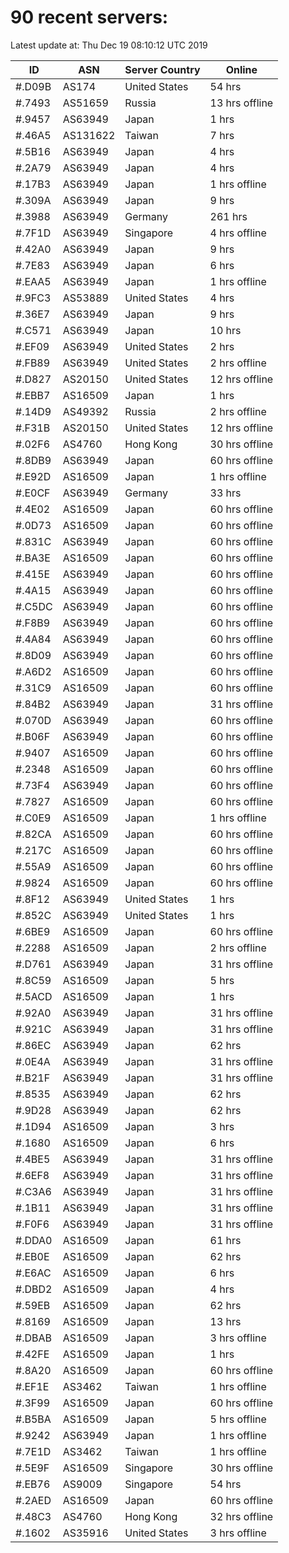 # 90 recent servers:

Latest update at: Thu Dec 19 08:10:12 UTC 2019

| ID | ASN | Server Country | Online |
| -- | --- | -------------- | ------ |
| #.D09B | AS174 | United States | 54 hrs |
| #.7493 | AS51659 | Russia | 13 hrs offline |
| #.9457 | AS63949 | Japan | 1 hrs |
| #.46A5 | AS131622 | Taiwan | 7 hrs |
| #.5B16 | AS63949 | Japan | 4 hrs |
| #.2A79 | AS63949 | Japan | 4 hrs |
| #.17B3 | AS63949 | Japan | 1 hrs offline |
| #.309A | AS63949 | Japan | 9 hrs |
| #.3988 | AS63949 | Germany | 261 hrs |
| #.7F1D | AS63949 | Singapore | 4 hrs offline |
| #.42A0 | AS63949 | Japan | 9 hrs |
| #.7E83 | AS63949 | Japan | 6 hrs |
| #.EAA5 | AS63949 | Japan | 1 hrs offline |
| #.9FC3 | AS53889 | United States | 4 hrs |
| #.36E7 | AS63949 | Japan | 9 hrs |
| #.C571 | AS63949 | Japan | 10 hrs |
| #.EF09 | AS63949 | United States | 2 hrs |
| #.FB89 | AS63949 | United States | 2 hrs offline |
| #.D827 | AS20150 | United States | 12 hrs offline |
| #.EBB7 | AS16509 | Japan | 1 hrs |
| #.14D9 | AS49392 | Russia | 2 hrs offline |
| #.F31B | AS20150 | United States | 12 hrs offline |
| #.02F6 | AS4760 | Hong Kong | 30 hrs offline |
| #.8DB9 | AS63949 | Japan | 60 hrs offline |
| #.E92D | AS16509 | Japan | 1 hrs offline |
| #.E0CF | AS63949 | Germany | 33 hrs |
| #.4E02 | AS16509 | Japan | 60 hrs offline |
| #.0D73 | AS16509 | Japan | 60 hrs offline |
| #.831C | AS63949 | Japan | 60 hrs offline |
| #.BA3E | AS16509 | Japan | 60 hrs offline |
| #.415E | AS63949 | Japan | 60 hrs offline |
| #.4A15 | AS63949 | Japan | 60 hrs offline |
| #.C5DC | AS63949 | Japan | 60 hrs offline |
| #.F8B9 | AS63949 | Japan | 60 hrs offline |
| #.4A84 | AS63949 | Japan | 60 hrs offline |
| #.8D09 | AS63949 | Japan | 60 hrs offline |
| #.A6D2 | AS16509 | Japan | 60 hrs offline |
| #.31C9 | AS16509 | Japan | 60 hrs offline |
| #.84B2 | AS63949 | Japan | 31 hrs offline |
| #.070D | AS63949 | Japan | 60 hrs offline |
| #.B06F | AS63949 | Japan | 60 hrs offline |
| #.9407 | AS16509 | Japan | 60 hrs offline |
| #.2348 | AS16509 | Japan | 60 hrs offline |
| #.73F4 | AS63949 | Japan | 60 hrs offline |
| #.7827 | AS16509 | Japan | 60 hrs offline |
| #.C0E9 | AS16509 | Japan | 1 hrs offline |
| #.82CA | AS16509 | Japan | 60 hrs offline |
| #.217C | AS16509 | Japan | 60 hrs offline |
| #.55A9 | AS16509 | Japan | 60 hrs offline |
| #.9824 | AS16509 | Japan | 60 hrs offline |
| #.8F12 | AS63949 | United States | 1 hrs |
| #.852C | AS63949 | United States | 1 hrs |
| #.6BE9 | AS16509 | Japan | 60 hrs offline |
| #.2288 | AS16509 | Japan | 2 hrs offline |
| #.D761 | AS63949 | Japan | 31 hrs offline |
| #.8C59 | AS16509 | Japan | 5 hrs |
| #.5ACD | AS16509 | Japan | 1 hrs |
| #.92A0 | AS63949 | Japan | 31 hrs offline |
| #.921C | AS63949 | Japan | 31 hrs offline |
| #.86EC | AS63949 | Japan | 62 hrs |
| #.0E4A | AS63949 | Japan | 31 hrs offline |
| #.B21F | AS63949 | Japan | 31 hrs offline |
| #.8535 | AS63949 | Japan | 62 hrs |
| #.9D28 | AS63949 | Japan | 62 hrs |
| #.1D94 | AS16509 | Japan | 3 hrs |
| #.1680 | AS16509 | Japan | 6 hrs |
| #.4BE5 | AS63949 | Japan | 31 hrs offline |
| #.6EF8 | AS63949 | Japan | 31 hrs offline |
| #.C3A6 | AS63949 | Japan | 31 hrs offline |
| #.1B11 | AS63949 | Japan | 31 hrs offline |
| #.F0F6 | AS63949 | Japan | 31 hrs offline |
| #.DDA0 | AS16509 | Japan | 61 hrs |
| #.EB0E | AS16509 | Japan | 62 hrs |
| #.E6AC | AS16509 | Japan | 6 hrs |
| #.DBD2 | AS16509 | Japan | 4 hrs |
| #.59EB | AS16509 | Japan | 62 hrs |
| #.8169 | AS16509 | Japan | 13 hrs |
| #.DBAB | AS16509 | Japan | 3 hrs offline |
| #.42FE | AS16509 | Japan | 1 hrs |
| #.8A20 | AS16509 | Japan | 60 hrs offline |
| #.EF1E | AS3462 | Taiwan | 1 hrs offline |
| #.3F99 | AS16509 | Japan | 60 hrs offline |
| #.B5BA | AS16509 | Japan | 5 hrs offline |
| #.9242 | AS63949 | Japan | 1 hrs offline |
| #.7E1D | AS3462 | Taiwan | 1 hrs offline |
| #.5E9F | AS16509 | Singapore | 30 hrs offline |
| #.EB76 | AS9009 | Singapore | 54 hrs |
| #.2AED | AS16509 | Japan | 60 hrs offline |
| #.48C3 | AS4760 | Hong Kong | 32 hrs offline |
| #.1602 | AS35916 | United States | 3 hrs offline |

